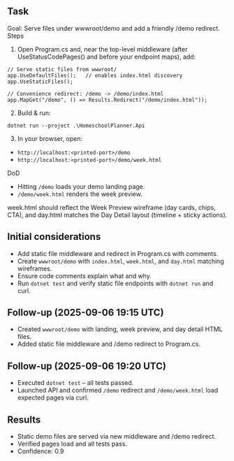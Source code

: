 ## Task
Goal: Serve files under wwwroot/demo and add a friendly /demo redirect.
Steps
1. Open Program.cs and, near the top-level middleware (after UseStatusCodePages() and before your endpoint maps), add:
```
// Serve static files from wwwroot/
app.UseDefaultFiles();   // enables index.html discovery
app.UseStaticFiles();

// Convenience redirect: /demo -> /demo/index.html
app.MapGet("/demo", () => Results.Redirect("/demo/index.html"));
```
2. Build & run:
```
dotnet run --project .\HomeschoolPlanner.Api
```
3. In your browser, open:
- `http://localhost:<printed-port>/demo`
- `http://localhost:<printed-port>/demo/week.html`

DoD
- Hitting `/demo` loads your demo landing page.
- `/demo/week.html` renders the week preview.

week.html should reflect the Week Preview wireframe (day cards, chips, CTA), and day.html matches the Day Detail layout (timeline + sticky actions).

## Initial considerations
* Add static file middleware and redirect in Program.cs with comments.
* Create `wwwroot/demo` with `index.html`, `week.html`, and `day.html` matching wireframes.
* Ensure code comments explain what and why.
* Run `dotnet test` and verify static file endpoints with `dotnet run` and curl.

## Follow-up (2025-09-06 19:15 UTC)
* Created `wwwroot/demo` with landing, week preview, and day detail HTML files.
* Added static file middleware and /demo redirect to Program.cs.

## Follow-up (2025-09-06 19:20 UTC)
* Executed `dotnet test` – all tests passed.
* Launched API and confirmed `/demo` redirect and `/demo/week.html` load expected pages via curl.

## Results
* Static demo files are served via new middleware and /demo redirect.
* Verified pages load and all tests pass.
* Confidence: 0.9
